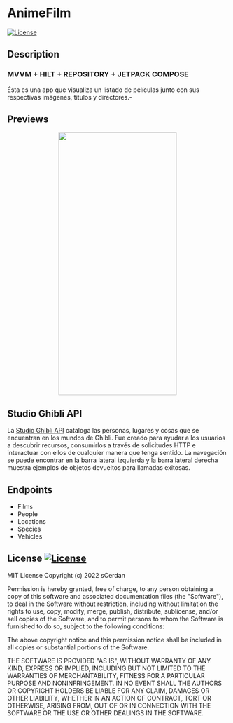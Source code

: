 # AnimeFilm
<a href="https://github.com/scerdan"><img alt="License" src="https://img.shields.io/static/v1?label=GitHub&message=sCerdan&color=00ff4c"/></a>

## Description
### MVVM + HILT + REPOSITORY + JETPACK COMPOSE

Ésta es una app que visualiza un listado de películas junto con sus respectivas imágenes, títulos y directores.- 

## Previews
<p align="center">
<img src="https://github.com/scerdan/AnimeFilm/blob/main/preview/preview.gif" width="270" height="600" />
</p>

## Studio Ghibli API

La [Studio Ghibli API](https://ghibliapi.herokuapp.com) cataloga las personas, lugares y cosas que se encuentran en los mundos de Ghibli. Fue creado para ayudar a los usuarios a descubrir recursos, consumirlos a través de solicitudes HTTP e interactuar con ellos de cualquier manera que tenga sentido. La navegación se puede encontrar en la barra lateral izquierda y la barra lateral derecha muestra ejemplos de objetos devueltos para llamadas exitosas.

## Endpoints

- Films
- People
- Locations
- Species
- Vehicles

## License [![License](https://img.shields.io/badge/License-MIT-blue.svg)](https://opensource.org/licenses/MIT)

MIT License 
Copyright (c) 2022 sCerdan

Permission is hereby granted, free of charge, to any person obtaining a copy
of this software and associated documentation files (the "Software"), to deal
in the Software without restriction, including without limitation the rights
to use, copy, modify, merge, publish, distribute, sublicense, and/or sell
copies of the Software, and to permit persons to whom the Software is
furnished to do so, subject to the following conditions:

The above copyright notice and this permission notice shall be included in all
copies or substantial portions of the Software.

THE SOFTWARE IS PROVIDED "AS IS", WITHOUT WARRANTY OF ANY KIND, EXPRESS OR
IMPLIED, INCLUDING BUT NOT LIMITED TO THE WARRANTIES OF MERCHANTABILITY,
FITNESS FOR A PARTICULAR PURPOSE AND NONINFRINGEMENT. IN NO EVENT SHALL THE
AUTHORS OR COPYRIGHT HOLDERS BE LIABLE FOR ANY CLAIM, DAMAGES OR OTHER
LIABILITY, WHETHER IN AN ACTION OF CONTRACT, TORT OR OTHERWISE, ARISING FROM,
OUT OF OR IN CONNECTION WITH THE SOFTWARE OR THE USE OR OTHER DEALINGS IN THE
SOFTWARE.
